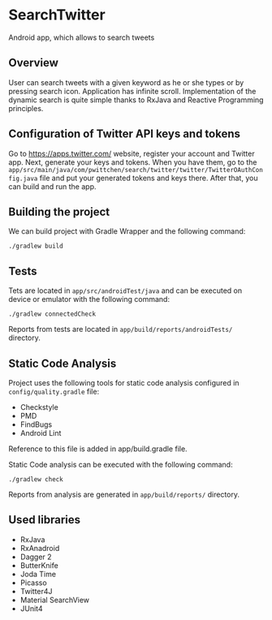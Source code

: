SearchTwitter
=============
Android app, which allows to search tweets

Overview
--------

User can search tweets with a given keyword as he or she types or by pressing search icon. Application has infinite scroll. Implementation of the dynamic search is quite simple thanks to RxJava and Reactive Programming principles.

Configuration of Twitter API keys and tokens
--------------------------------------------

Go to https://apps.twitter.com/ website, register your account and Twitter app. Next, generate your keys and tokens. When you have them, go to the `app/src/main/java/com/pwittchen/search/twitter/twitter/TwitterOAuthConfig.java` file and put your generated tokens and keys there. After that, you can build and run the app.

Building the project
--------------------

We can build project with Gradle Wrapper and the following command:

```
./gradlew build
```

Tests
-----

Tets are located in `app/src/androidTest/java` and can be executed on device or emulator with the following command:

```
./gradlew connectedCheck
```

Reports from tests are located in `app/build/reports/androidTests/` directory.

Static Code Analysis
--------------------

Project uses the following tools for static code analysis configured in `config/quality.gradle`
file:
- Checkstyle
- PMD
- FindBugs
- Android Lint

Reference to this file is added in app/build.gradle file.

Static Code analysis can be executed with the following command:

```
./gradlew check
```

Reports from analysis are generated in `app/build/reports/` directory.

Used libraries
--------------
- RxJava
- RxAnadroid
- Dagger 2
- ButterKnife
- Joda Time
- Picasso
- Twitter4J
- Material SearchView
- JUnit4
